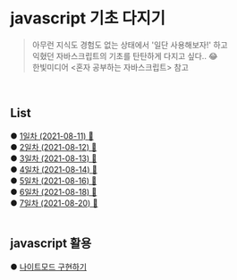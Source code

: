 # javascript 기초 다지기
> 아무런 지식도 경험도 없는 상태에서 '일단 사용해보자!' 하고   
> 익혔던 자바스크립트의 기초를 탄탄하게 다지고 싶다.. 😂  
> 한빛미디어 <혼자 공부하는 자바스크립트> 참고         
<br>

## List
● [1일차 (2021-08-11) 🔗](https://github.com/heekyoung95/javascript/blob/main/List/20210811.md)   
● [2일차 (2021-08-12) 🔗](https://github.com/heekyoung95/javascript/blob/main/List/20210812.md)   
● [3일차 (2021-08-13) 🔗](https://github.com/heekyoung95/javascript/blob/main/List/20210813.md)   
● [4일차 (2021-08-14) 🔗](https://github.com/heekyoung95/javascript/blob/main/List/20210814.md)   
● [5일차 (2021-08-16) 🔗](https://github.com/heekyoung95/javascript/blob/main/List/20210816.md)   
● [6일차 (2021-08-18) 🔗](https://github.com/heekyoung95/javascript/blob/main/List/20210818.md)   
● [7일차 (2021-08-20) 🔗](https://github.com/heekyoung95/javascript/blob/main/List/20210820.md)   
<br>

## javascript 활용
● [나이트모드 구현하기](https://heekyoung95.github.io/javascript/)


